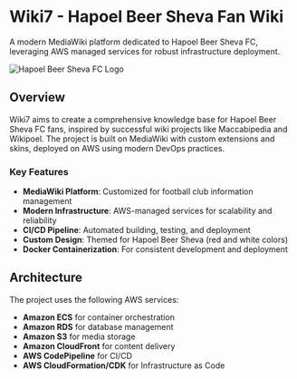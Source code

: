 # Wiki7 - Hapoel Beer Sheva Fan Wiki

A modern MediaWiki platform dedicated to Hapoel Beer Sheva FC, leveraging AWS managed services for robust infrastructure deployment.

![Hapoel Beer Sheva FC Logo](https://placeholder.com/logo) <!-- Replace with actual logo URL -->

## Overview

Wiki7 aims to create a comprehensive knowledge base for Hapoel Beer Sheva FC fans, inspired by successful wiki projects like Maccabipedia and Wikipoel. The project is built on MediaWiki with custom extensions and skins, deployed on AWS using modern DevOps practices.

### Key Features

- **MediaWiki Platform**: Customized for football club information management
- **Modern Infrastructure**: AWS-managed services for scalability and reliability
- **CI/CD Pipeline**: Automated building, testing, and deployment
- **Custom Design**: Themed for Hapoel Beer Sheva (red and white colors)
- **Docker Containerization**: For consistent development and deployment

## Architecture

The project uses the following AWS services:

- **Amazon ECS** for container orchestration
- **Amazon RDS** for database management
- **Amazon S3** for media storage
- **Amazon CloudFront** for content delivery
- **AWS CodePipeline** for CI/CD
- **AWS CloudFormation/CDK** for Infrastructure as Code